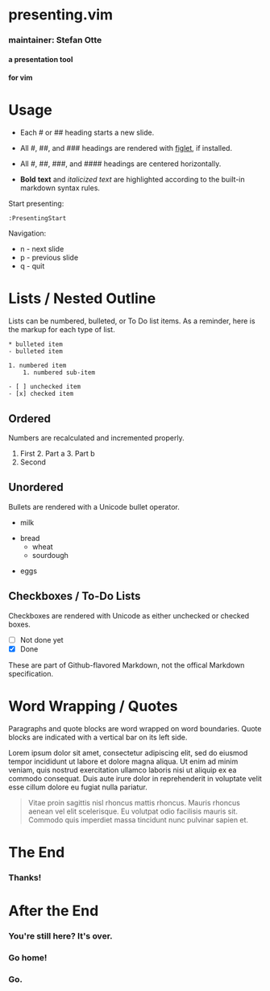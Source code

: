 # presenting.vim
### maintainer: Stefan Otte


#### a presentation tool
#### for vim

# Usage

- Each # or ## heading starts a new slide.
- All #, ##, and ### headings are rendered with [figlet][1], if installed.
- All #, ##, ###, and #### headings are centered horizontally.
- **Bold** __text__ and *italicized* _text_ are highlighted according to the built-in markdown syntax rules.

  [1]: http://www.figlet.org/

Start presenting:

```vim
:PresentingStart
```

Navigation:

 * n - next slide
 * p - previous slide
 * q - quit

# Lists / Nested Outline

Lists can be numbered, bulleted, or To Do list items. As a reminder, here is the markup for each type of list.

```
* bulleted item
- bulleted item

1. numbered item
    1. numbered sub-item

- [ ] unchecked item
- [x] checked item
```
## Ordered

Numbers are recalculated and incremented properly.

1. First
   2. Part a
   3. Part b
4. Second

## Unordered

Bullets are rendered with a Unicode bullet operator.

- milk
* bread
   * wheat
   - sourdough
- eggs

## Checkboxes / To-Do Lists

Checkboxes are rendered with Unicode as either unchecked or checked boxes.

- [ ] Not done yet
- [x] Done

These are part of Github-flavored Markdown, not the offical Markdown specification.

# Word Wrapping / Quotes

Paragraphs and quote blocks are word wrapped on word boundaries. Quote blocks are indicated with a vertical bar on its left side.

Lorem ipsum dolor sit amet, consectetur adipiscing elit, sed do eiusmod tempor incididunt ut labore et dolore magna aliqua. Ut enim ad minim veniam, quis nostrud exercitation ullamco laboris nisi ut aliquip ex ea commodo consequat. Duis aute irure dolor in reprehenderit in voluptate velit esse cillum dolore eu fugiat nulla pariatur.

> Vitae proin sagittis nisl rhoncus mattis rhoncus. Mauris rhoncus aenean vel elit scelerisque. Eu volutpat odio facilisis mauris sit. Commodo quis imperdiet massa tincidunt nunc pulvinar sapien et.

# The End


### Thanks!

# After the End


### You're still here? It's over.
### Go home!
### Go.
